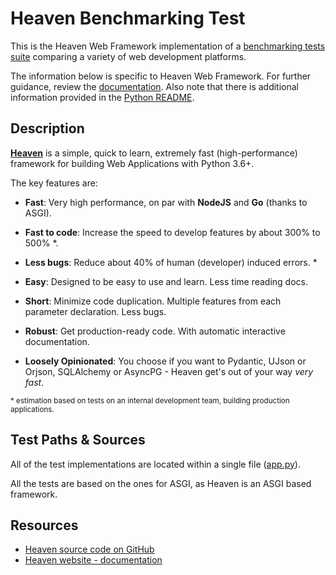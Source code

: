 # Heaven Benchmarking Test

This is the Heaven Web Framework implementation of a [benchmarking tests suite](../../)
comparing a variety of web development platforms.

The information below is specific to Heaven Web Framework. For further guidance,
review the [documentation](https://github.com/KhulnaSoft/BenchWeb/wiki).
Also note that there is additional information provided in
the [Python README](../).

## Description

[**Heaven**](https://github.com/rayattack/heaven) is a simple, quick to learn, extremely fast (high-performance) framework for building Web Applications with Python 3.6+.

The key features are:

* **Fast**: Very high performance, on par with **NodeJS** and **Go** (thanks to ASGI).

* **Fast to code**: Increase the speed to develop features by about 300% to 500% *.
* **Less bugs**: Reduce about 40% of human (developer) induced errors. *
* **Easy**: Designed to be easy to use and learn. Less time reading docs.
* **Short**: Minimize code duplication. Multiple features from each parameter declaration. Less bugs.
* **Robust**: Get production-ready code. With automatic interactive documentation.
* **Loosely Opinionated**: You choose if you want to Pydantic, UJson or Orjson, SQLAlchemy or AsyncPG - Heaven get's out of your way *very fast*.

<small>* estimation based on tests on an internal development team, building production applications.</small>

## Test Paths & Sources

All of the test implementations are located within a single file ([app.py](app.py)).

All the tests are based on the ones for ASGI, as Heaven is an ASGI based framework.


## Resources

* [Heaven source code on GitHub](https://github.com/rayattack/heaven)
* [Heaven website - documentation](https://rayattack.github.io/heaven/)
